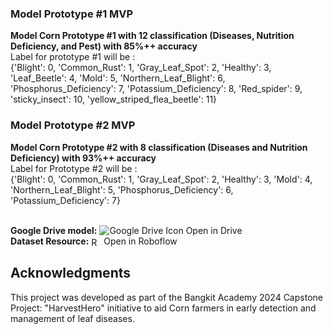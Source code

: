 

### Model Prototype #1 MVP
**Model Corn Prototype #1 with 12 classification (Diseases, Nutrition Deficiency, and Pest) with 85%++ accuracy** <br>
Label for prototype #1 will be :
<br> {'Blight': 0, 'Common_Rust': 1, 'Gray_Leaf_Spot': 2, 'Healthy': 3, 'Leaf_Beetle': 4, 'Mold': 5, 'Northern_Leaf_Blight': 6,
<br> 'Phosphorus_Deficiency': 7, 'Potassium_Deficiency': 8, 'Red_spider': 9, 'sticky_insect': 10, 'yellow_striped_flea_beetle': 11}
### Model Prototype #2 MVP
**Model Corn Prototype #2 with 8 classification (Diseases and Nutrition Deficiency) with 93%++ accuracy** <br>
Label for Prototype #2 will be :
<br> {'Blight': 0, 'Common_Rust': 1, 'Gray_Leaf_Spot': 2, 'Healthy': 3, 'Mold': 4, 'Northern_Leaf_Blight': 5, 'Phosphorus_Deficiency': 6,
<br> 'Potassium_Deficiency': 7}

<br> **Google Drive model:** <a href="https://drive.google.com/drive/folders/14Bzivw2nqELax1ZQWbIKdIuuGMnP6Dqq?usp=sharing" target="_blank" style="text-decoration: none;">
  <img src="https://img.icons8.com/color/16/000000/google-drive--v1.png" alt="Google Drive Icon"/>
  <span>Open in Drive</span></a>
<br> **Dataset Resource:** <a href="https://universe.roboflow.com/project-8qhhw/corn-hesmq" target="_blank" style="text-decoration: none;">
  <img src="https://app.roboflow.com/favicon.ico" alt="Roboflow Icon" style="vertical-align: middle; width: 16px; height: 16px;"/>
  <span>Open in Roboflow</span></a>

## Acknowledgments

This project was developed as part of the Bangkit Academy 2024 Capstone Project: "HarvestHero" initiative to aid Corn farmers in early detection and management of leaf diseases. 




